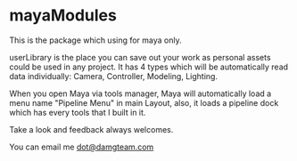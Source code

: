 # mayaModules

This is the package which using for maya only.

userLibrary is the place you can save out your work as personal assets could be used in any project. It has 4 types which will be automatically read data individually: Camera, Controller, Modeling, Lighting.

When you open Maya via tools manager, Maya will automatically load a menu name "Pipeline Menu" in main Layout, also, it loads a pipeline dock which has every tools that I built in it.

Take a look and feedback always welcomes.

You can email me dot@damgteam.com